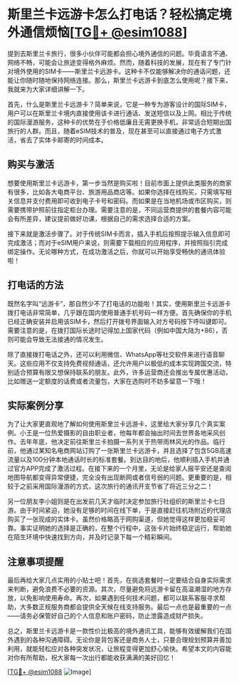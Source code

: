 # 斯里兰卡远游卡怎么打电话？轻松搞定境外通信烦恼[[TG💪+ @esim1088](https://t.me/s/esim1088)]

提到去斯里兰卡旅行，很多小伙伴可能都会担心境外通信的问题。毕竟语言不通、网络不畅，可能会让旅途变得格外麻烦。然而，随着科技的发展，现在有了专门针对境外使用的SIM卡——斯里兰卡远游卡。这种卡不仅能够解决你的通话问题，还能让你随时随地保持网络连接。那么，斯里兰卡远游卡到底怎么使用呢？接下来，我就来为大家详细讲解一下。

首先，什么是斯里兰卡远游卡？简单来说，它是一种专为游客设计的国际SIM卡，用户可以在斯里兰卡境内直接使用该卡进行通话、发送短信以及上网。相比于传统的国际漫游服务，这种卡的优势在于价格低廉且无需更换手机，非常适合短期出国旅行的人群。而且，随着eSIM技术的普及，现在甚至可以直接通过电子方式激活，省去了实体卡邮寄的时间成本。

## 购买与激活

想要使用斯里兰卡远游卡，第一步当然是购买啦！目前市面上提供此类服务的商家有很多，比如各大电商平台、旅游用品商店等。如果你选择在线购买，只需填写相关信息并支付费用即可收到电子卡号和密码。而如果是在当地机场或市区购买，则需要携带护照前往指定柜台办理。需要注意的是，不同运营商提供的套餐内容可能会有所差异，建议提前做好功课，根据自己的需求选择合适的方案。

接下来就是激活步骤了。对于传统SIM卡而言，插入手机后按照提示输入信息即可完成激活；而对于eSIM用户来说，则需要下载相应的应用程序，并按照指引完成绑定操作。无论哪种方式，在成功激活之后，你就可以开始享受畅快的通讯体验啦！

## 打电话的方法

既然名字叫“远游卡”，那自然少不了打电话的功能啦！其实，使用斯里兰卡远游卡拨打电话非常简单，几乎跟在国内使用普通手机号码一样方便。首先确保你的手机已经正确安装并启用该SIM卡，然后打开拨号界面输入对方号码按下呼叫键即可。需要注意的是，在拨打国际长途时记得加上国家代码（例如中国大陆为+86），否则可能会导致无法接通的情况发生。

除了直接拨打电话之外，还可以利用微信、WhatsApp等社交软件来进行语音聊天。这些应用不仅支持免费视频通话，还允许用户以极低的成本实现跨国交流，特别适合预算有限又想保持联系的朋友。此外，许多运营商还会推出专属优惠活动，比如赠送一定额度的话费或者流量包，大家在选购时不妨多留意一下哦！

## 实际案例分享

为了让大家更直观地了解如何使用斯里兰卡远游卡，这里给大家分享几个真实案例。小王是一位热爱摄影的自由职业者，他每年都会抽出时间去世界各地采风创作。去年年底，他决定前往斯里兰卡拍摄一系列关于热带雨林风光的作品。临行前，他通过某知名电商网站订购了一张斯里兰卡远游卡，并且选择了包含5GB高速流量以及100分钟本地通话时长的标准套餐。到达目的地后，他顺利插入手机并通过官方APP完成了激活过程。在接下来的一个月里，无论是给家人报平安还是查阅地图导航都变得异常便捷，完全没有出现断网或者信号弱的问题。更重要的是，相较于之前采用国际漫游的方式，这次旅行的通讯开支节省了将近三分之二！

另一位朋友李小姐则是在出发前几天才临时决定参加旅行社组织的斯里兰卡七日游。由于时间紧迫，她没有足够的时间在线下单，于是直接赶往机场附近的代理店购买了一张现成的实体卡。虽然价格略高于网购渠道，但她觉得这样更加稳妥可靠。事实证明她的选择是正确的，在整个行程中，这张卡片始终稳定运行，帮助她在陌生环境中快速找到方向，并及时记录下每一个精彩瞬间。

## 注意事项提醒

最后再给大家几点实用的小贴士吧！首先，在挑选套餐时一定要结合自身实际需求来判断，避免浪费不必要的资源。其次，尽量避免将远游卡留在高温潮湿的地方存放，以免影响使用寿命。再次，如果遇到任何技术问题，都可以联系客服寻求帮助，大多数正规服务商都会提供全天候在线支持服务。最后一点也是最重要的一点——请务必保管好自己的个人信息和账户密码，防止泄露造成财产损失。

总之，斯里兰卡远游卡是一款性价比极高的境外通讯工具，能够有效缓解我们在国外遇到的各种沟通障碍。无论你是背包客还是商务人士，只要合理规划预算并善加利用，就能轻松应对各种突发状况，让旅程变得更加舒心愉快。希望本文的内容能对你有所帮助，祝大家每一次出行都能收获满满的美好回忆！

[[TG💪+ @esim1088](https://t.me/s/esim1088) ![Image](https://i.postimg.cc/4NQfJmqS/Snipaste-2025-05-13-00-14-12.png)]